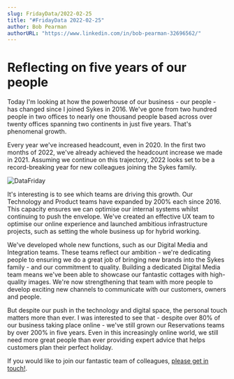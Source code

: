 ```yaml
---
slug: FridayData/2022-02-25
title: "#FridayData 2022-02-25"
author: Bob Pearman
authorURL: "https://www.linkedin.com/in/bob-pearman-32696562/"
---
```


# Reflecting on five years of our people

Today I'm looking at how the powerhouse of our business - our people - has changed since I joined Sykes in 2016. We've gone from two hundred people in two offices to nearly one thousand people based across over twenty offices spanning two continents in just five years. That's phenomenal growth.


Every year we've increased headcount, even in 2020. In the first two months of 2022, we've already achieved the headcount increase we made in 2021. Assuming we continue on this trajectory, 2022 looks set to be a record-breaking year for new colleagues joining the Sykes family.   


![DataFriday](/img/postimages/friday-data/20220225.png)


It's interesting is to see which teams are driving this growth. Our Technology and Product teams have expanded by 200% each since 2016. This capacity ensures we can optimise our internal systems whilst continuing to push the envelope. We've created an effective UX team to optimise our online experience and launched ambitious infrastructure projects, such as setting the whole business up for hybrid working. 

We've developed whole new functions, such as our Digital Media and Integration teams. These teams reflect our ambition - we're dedicating people to ensuring we do a great job of bringing new brands into the Sykes family - and our commitment to quality. Building a dedicated Digital Media team means we've been able to showcase our fantastic cottages with high-quality images. We're now strengthening that team with more people to develop exciting new channels to communicate with our customers, owners and people. 

But despite our push in the technology and digital space, the personal touch matters more than ever. I was interested to see that - despite over 80% of our business taking place online - we've still grown our Reservations teams by over 200% in five years. Even in this increasingly online world, we still need more great people than ever providing expert advice that helps customers plan their perfect holiday. 

If you would like to join our fantastic team of colleagues, [please get in touch!](https://www.sykescottages.co.uk/careers/).


